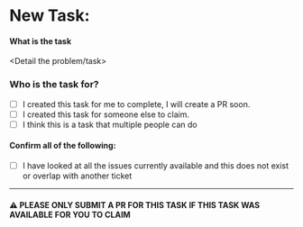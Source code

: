 # New Task:
[//]: # (Please use this template when creating new tasks, issues not using this template will be closed)

#### What is the task
<Detail the problem/task>

### Who is the task for?
[//]: # (Place and x in between the brackets to check)

- [ ] I created this task for me to complete, I will create a PR soon.
- [ ] I created this task for someone else to claim.
- [ ] I think this is a task that multiple people can do

#### Confirm all of the following:
[//]: # (Place and x in between the brackets to check)

- [ ] I have looked at all the issues currently available and this does not exist or overlap with another ticket

---

[//]: # (Leave this section in tack, this is to ensure the task is not completed by some one else)
#### ⚠️ PLEASE ONLY SUBMIT A PR FOR THIS TASK IF THIS TASK WAS AVAILABLE FOR YOU TO CLAIM
